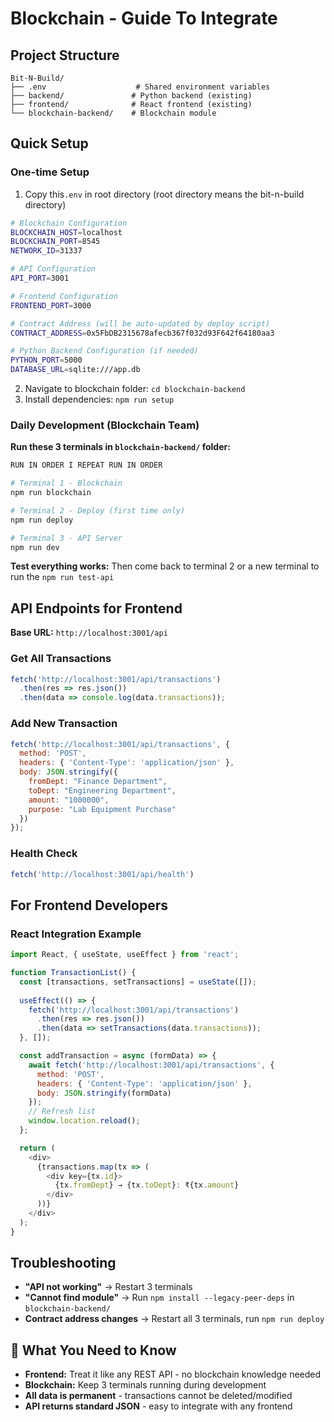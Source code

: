 # Blockchain - Guide To Integrate

## Project Structure
```
Bit-N-Build/
├── .env                    # Shared environment variables
├── backend/               # Python backend (existing)
├── frontend/              # React frontend (existing)
└── blockchain-backend/    # Blockchain module
```

## Quick Setup

### One-time Setup
1. Copy this`.env` in root directory (root directory means the bit-n-build directory)
```bash
# Blockchain Configuration
BLOCKCHAIN_HOST=localhost
BLOCKCHAIN_PORT=8545
NETWORK_ID=31337

# API Configuration
API_PORT=3001

# Frontend Configuration  
FRONTEND_PORT=3000

# Contract Address (will be auto-updated by deploy script)
CONTRACT_ADDRESS=0x5FbDB2315678afecb367f032d93F642f64180aa3

# Python Backend Configuration (if needed)
PYTHON_PORT=5000
DATABASE_URL=sqlite:///app.db
```
2. Navigate to blockchain folder: `cd blockchain-backend`
3. Install dependencies: `npm run setup`

### Daily Development (Blockchain Team)
**Run these 3 terminals in `blockchain-backend/` folder:**

```bash
RUN IN ORDER I REPEAT RUN IN ORDER

# Terminal 1 - Blockchain
npm run blockchain

# Terminal 2 - Deploy (first time only)
npm run deploy

# Terminal 3 - API Server  
npm run dev
```

**Test everything works:** Then come back to terminal 2 or a new terminal to run the `npm run test-api`

## API Endpoints for Frontend

**Base URL:** `http://localhost:3001/api`

### Get All Transactions
```javascript
fetch('http://localhost:3001/api/transactions')
  .then(res => res.json())
  .then(data => console.log(data.transactions));
```

### Add New Transaction
```javascript
fetch('http://localhost:3001/api/transactions', {
  method: 'POST',
  headers: { 'Content-Type': 'application/json' },
  body: JSON.stringify({
    fromDept: "Finance Department",
    toDept: "Engineering Department",
    amount: "1000000",
    purpose: "Lab Equipment Purchase"
  })
});
```

### Health Check
```javascript
fetch('http://localhost:3001/api/health')
```

## For Frontend Developers

### React Integration Example
```javascript
import React, { useState, useEffect } from 'react';

function TransactionList() {
  const [transactions, setTransactions] = useState([]);
  
  useEffect(() => {
    fetch('http://localhost:3001/api/transactions')
      .then(res => res.json())
      .then(data => setTransactions(data.transactions));
  }, []);

  const addTransaction = async (formData) => {
    await fetch('http://localhost:3001/api/transactions', {
      method: 'POST',
      headers: { 'Content-Type': 'application/json' },
      body: JSON.stringify(formData)
    });
    // Refresh list
    window.location.reload();
  };

  return (
    <div>
      {transactions.map(tx => (
        <div key={tx.id}>
          {tx.fromDept} → {tx.toDept}: ₹{tx.amount}
        </div>
      ))}
    </div>
  );
}
```

## Troubleshooting

- **"API not working"** → Restart 3 terminals
- **"Cannot find module"** → Run `npm install --legacy-peer-deps` in `blockchain-backend/`
- **Contract address changes** → Restart all 3 terminals, run `npm run deploy`

## 📝 What You Need to Know

- **Frontend:** Treat it like any REST API - no blockchain knowledge needed
- **Blockchain:** Keep 3 terminals running during development
- **All data is permanent** - transactions cannot be deleted/modified
- **API returns standard JSON** - easy to integrate with any frontend
